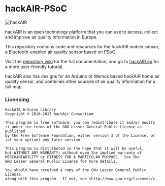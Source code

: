 # hackAIR-PSoC

![hackAIR](http://www.hackair.eu/wp-content/uploads/2018/05/HackAir-200.png)

hackAIR is an open technology platform that you can use to access, collect and improve air quality information in Europe.

This repository contains code and resources for the hackAIR mobile sensor, a Bluetooth-enabled air quality sensor based on PSoC. 

Visit the [repository wiki](https://github.com/hackair-project/hackAIR-PSoC/wiki) for the full documentation, and go to [hackAIR.eu](http://www.hackair.eu/hackair-mobile/) for a more user-friendly tutorial.

hackAIR also has designs for an Arduino or Wemos based hackAIR home air quality sensor, and combines other sources of air quality information for a full map. 

### Licensing

```
hackAIR Arduino Library
Copyright © 2016-2017 hackAir Consortium

This program is free software: you can redistribute it and/or modify
it under the terms of the GNU Lesser General Public License as published
by the Free Software Foundation, either version 3 of the License, or
(at your option) any later version.

This program is distributed in the hope that it will be useful,
but WITHOUT ANY WARRANTY; without even the implied warranty of
MERCHANTABILITY or FITNESS FOR A PARTICULAR PURPOSE.  See the
GNU Lesser General Public License for more details.

You should have received a copy of the GNU Lesser General Public License
along with this program.  If not, see <http://www.gnu.org/licenses/>.
```
